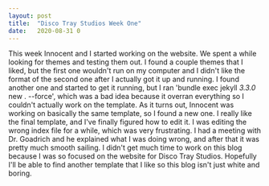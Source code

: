 ```yaml
---
layout: post
title:  "Disco Tray Studios Week One"
date:   2020-08-31 0
---
```


This week Innocent and I started working on the website. We spent a while looking 
for themes and testing them out. I found a couple themes that I liked, but the first
one wouldn't run on my computer and I didn't like the format of the second one after
I actually got it up and running. I found another one and started to get it running,
but I ran 'bundle exec jekyll _3.3.0_ new . --force', which was a bad idea because 
it overran everything so I couldn't actually work on the template. As it turns out,
Innocent was working on basically the same template, so I found a new one. I really
like the final template, and I've finally figured how to edit it. I was editing 
the wrong index file for a while, which was very frustrating. I had a meeting with 
Dr. Goadrich and he explained what I was doing wrong, and after that it was pretty 
much smooth sailing. I didn't get much time to work on this blog because I was so 
focused on the website for Disco Tray Studios.  Hopefully I'll be able to find another 
template that I like so this blog isn't just white and boring. 